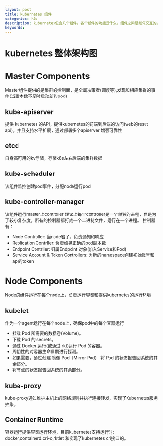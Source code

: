```yaml
---
layout: post
title: kubernetes 组件
categories: k8s
description: kubernetes包含几个组件。各个组件的功能是什么。组件之间是如何交互的。
keywords:
---
```

# kubernetes 整体架构图

<object data="/images/k8s-cluseter.svg" type="image/svg+xml"></object>

# Master Components

Master组件提供的是集群的控制面，是全局决策者(调度等),发现和相应集群的事件(当副本数不足时启动新的pod)


## kube-apiserver
提供 kubernetes 的API，提供kubernetes的前端到后端的访问(web的resut api)，并且支持水平扩展，通过部署多个apiserver 增强可靠性

## etcd
自身高可用的kv存储，存储k8s左右后端的集群数据

## kube-scheduler
该组件监控创建pod事件，分配node运行pod

## kube-controller-manager
该组件运行master上controller
理论上每个controller是一个单独的进程，但是为了较小复杂度，所有的控制器都打成一个二进制文件，运行在一个进程。
控制器有：
-  Node Controller: 当node宕了，负责通知和响应
-  Replication Contrller: 负责维持正确的pod副本数
-  Endpoint Contrller: 归属Endpoint 对象(加入Service和Pod)
-  Service Account & Token Controllers: 为新的namespace创建初始账号和api的token



# Node Components
Node的组件运行在每个node上，负责运行容器和提供kubernetes的运行环境

## kubelet
作为一个agent运行在每个node上，确保pod中的每个容器运行
-  挂载 Pod 所需要的数据卷(Volume)。
-  下载 Pod 的 secrets。
-  通过 Docker 运行(或通过 rkt)运行 Pod 的容器。
-  周期性的对容器生命周期进行探测。
-  如果需要，通过创建 镜像 Pod（Mirror Pod） 将 Pod 的状态报告回系统的其余部分。
-  将节点的状态报告回系统的其余部分。

## kube-proxy
kube-proxy通过维护主机上的网络规则并执行连接转发，实现了Kubernetes服务抽象。
## Container Runtime
容器运行提供容器运行环境，目前kubernetes支持运行时: docker,containerd.cri-o,rktlet 和实现了kubernetes cri接口的。